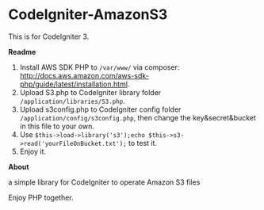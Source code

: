 # CodeIgniter-AmazonS3

This is for CodeIgniter 3.

**Readme**

1. Install AWS SDK PHP to `/var/www/` via composer: http://docs.aws.amazon.com/aws-sdk-php/guide/latest/installation.html.
2. Upload S3.php to CodeIgniter library folder `/application/libraries/S3.php`.
3. Upload s3config.php to CodeIgniter config folder `/application/config/s3config.php`, then change the key&secret&bucket in this file to your own.
4. Use `$this->load->library('s3');echo $this->s3->read('yourFileOnBucket.txt');` to test it.
5. Enjoy it.

**About**

a simple library for CodeIgniter to operate Amazon S3 files

Enjoy PHP together.
